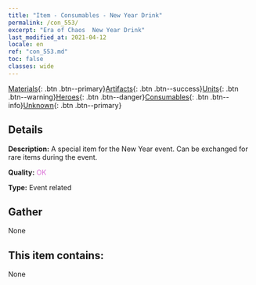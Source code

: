 ```yaml
---
title: "Item - Consumables - New Year Drink"
permalink: /con_553/
excerpt: "Era of Chaos  New Year Drink"
last_modified_at: 2021-04-12
locale: en
ref: "con_553.md"
toc: false
classes: wide
---
```

 [Materials](/Items/){: .btn .btn--primary}[Artifacts](/Items/Artifacts/){: .btn .btn--success}[Units](/Items/Units/){: .btn .btn--warning}[Heroes](/Items/Heroes/){: .btn .btn--danger}[Consumables](/Items/Consumables/){: .btn .btn--info}[Unknown](/Items/Unknown/){: .btn .btn--primary}

## Details
 **Description:** A special item for the New Year event. Can be exchanged for rare items during the event.

 **Quality:** <span style="color: #DA70D6">OK</span>

 **Type:** Event related

## Gather

  None

## This item contains:

  None

